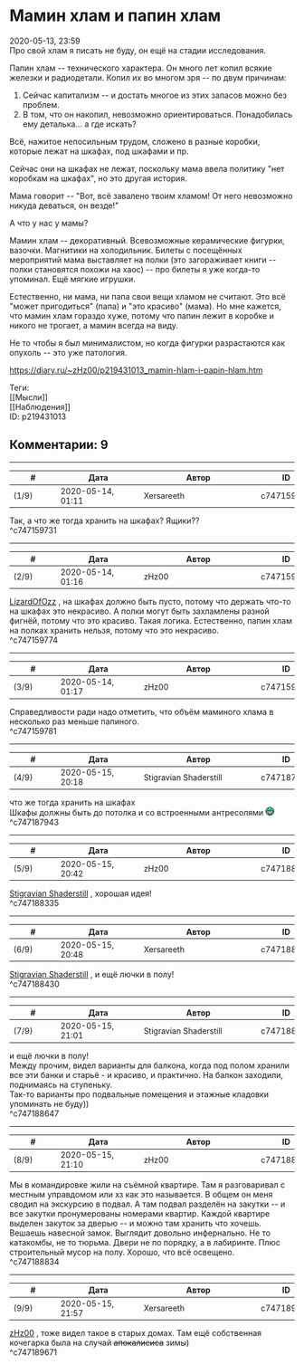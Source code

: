Мамин хлам и папин хлам
=======================

  
2020-05-13, 23:59  
 Про свой хлам я писать не буду, он ещё на стадии исследования.   
   
 Папин хлам -- технического характера. Он много лет копил всякие железки и радиодетали. Копил их во многом зря -- по двум причинам:   
 1. Сейчас капитализм -- и достать многое из этих запасов можно без проблем.   
 2. В том, что он накопил, невозможно ориентироваться. Понадобилась ему деталька... а где искать?   
   
 Всё, нажитое непосильным трудом, сложено в разные коробки, которые лежат на шкафах, под шкафами и пр.   
   
  Сейчас они на шкафах не лежат, поскольку мама ввела политику "нет коробкам на шкафах", но это другая история.    
   
 Мама говорит -- "Вот, всё завалено твоим хламом! От него невозможно никуда деваться, он везде!"   
   
 А что у нас у мамы?   
   
 Мамин хлам -- декоративный. Всевозможные керамические фигурки, вазочки. Магнитики на холодильник. Билеты с посещённых мероприятий мама выставляет на полки (это загораживает книги -- полки становятся похожи на хаос) -- про билеты я уже когда-то упоминал. Ещё мягкие игрушки.   
   
 Естественно, ни мама, ни папа свои вещи хламом не считают. Это всё "может пригодиться" (папа) и "это красиво" (мама). Но мне кажется, что мамин хлам гораздо хуже, потому что папин лежит в коробке и никого не трогает, а мамин всегда на виду.   
   
 Не то чтобы я был минималистом, но когда фигурки разрастаются как опухоль -- это уже патология.   
  
<https://diary.ru/~zHz00/p219431013_mamin-hlam-i-papin-hlam.htm>  
  
Теги:  
[[Мысли]]  
[[Наблюдения]]  
ID: p219431013  


Комментарии: 9
--------------

  


---



|         #         |              Дата              |                     Автор                     |           ID           |
| --- | --- | --- | --- |
| (1/9) | 2020-05-14, 01:11 | Xersareeth | c747159731 |

  
 Так, а что же тогда хранить на шкафах? Ящики??   
 ^c747159731

---



|         #         |              Дата              |                     Автор                     |           ID           |
| --- | --- | --- | --- |
| (2/9) | 2020-05-14, 01:16 | zHz00 | c747159774 |

  
  [LizardOfOzz](http://LizardsBurrow.diary.ru "One more night")  , на шкафах должно быть пусто, потому что держать что-то на шкафах это некрасиво. А полки могут быть захламлены разной фигнёй, потому что это красиво. Такая логика. Естественно, папин хлам на полках хранить нельзя, потому что это некрасиво.   
 ^c747159774

---



|         #         |              Дата              |                     Автор                     |           ID           |
| --- | --- | --- | --- |
| (3/9) | 2020-05-14, 01:17 | zHz00 | c747159781 |

  
 Справедливости ради надо отметить, что объём маминого хлама в несколько раз меньше папиного.   
 ^c747159781

---



|         #         |              Дата              |                     Автор                     |           ID           |
| --- | --- | --- | --- |
| (4/9) | 2020-05-15, 20:18 | Stigravian Shaderstill | c747187943 |

  
  что же тогда хранить на шкафах    
 Шкафы должны быть до потолка и со встроенными антресолями ![:-D](pics/1133.gif)   
 ^c747187943

---



|         #         |              Дата              |                     Автор                     |           ID           |
| --- | --- | --- | --- |
| (5/9) | 2020-05-15, 20:42 | zHz00 | c747188335 |

  
  [Stigravian Shaderstill](http://stigravian.diary.ru "Science, Death, Rock-n-Roll")  , хорошая идея!   
 ^c747188335

---



|         #         |              Дата              |                     Автор                     |           ID           |
| --- | --- | --- | --- |
| (6/9) | 2020-05-15, 20:48 | Xersareeth | c747188430 |

  
  [Stigravian Shaderstill](http://stigravian.diary.ru "Science, Death, Rock-n-Roll")  , и ещё лючки в полу!   
 ^c747188430

---



|         #         |              Дата              |                     Автор                     |           ID           |
| --- | --- | --- | --- |
| (7/9) | 2020-05-15, 21:01 | Stigravian Shaderstill | c747188647 |

  
  и ещё лючки в полу!    
 Между прочим, видел варианты для балкона, когда под полом хранили все эти банки и старьё - и красиво, и практично. На балкон заходили, поднимаясь на ступеньку.   
 Так-то варианты про подвальные помещения и этажные кладовки упоминать не буду))   
 ^c747188647

---



|         #         |              Дата              |                     Автор                     |           ID           |
| --- | --- | --- | --- |
| (8/9) | 2020-05-15, 21:10 | zHz00 | c747188834 |

  
 Мы в командировке жили на съёмной квартире. Там я разговаривал с местным управдомом или хз как это называется. В общем он меня сводил на экскурсию в подвал. А там подвал разделён на закутки -- и все закутки пронумерованы номерами квартир. Каждой квартире выделен закуток за дверью -- и можно там хранить что хочешь. Вешаешь навесной замок. Выглядит довольно инфернально. Не то катакомбы, не то тюрьма. Двери не по порядку, а в лабиринте. Плюс строительный мусор на полу. Хорошо, что всё освещено.   
 ^c747188834

---



|         #         |              Дата              |                     Автор                     |           ID           |
| --- | --- | --- | --- |
| (9/9) | 2020-05-15, 21:57 | Xersareeth | c747189671 |

  
  [zHz00](https://zHz00.diary.ru "Untitled")  , тоже видел такое в старых домах. Там ещё собственная кочегарка была на случай  ~~апокалисиса~~  зимы)   
 ^c747189671